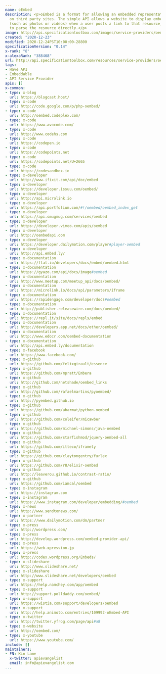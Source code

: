 ```yaml
---
name: oEmbed
description: <p>oEmbed is a format for allowing an embedded representation of a URL
  on third party sites. The simple API allows a website to display embedded content
  (such as photos or videos) when a user posts a link to that resource, without having
  to parse the resource directly.</p>
image: http://api.specificationtoolbox.com/images/service-providers/oembed.jpg
created: "2020-12-23"
modified: 2020-12-24PST10:00:00-28800
specificationVersion: "0.14"
x-rank: "8"
x-alexaRank: "388468"
url: http://api.specificationtoolbox.com/resources/service-providers/oembed/
tags:
- Have API
- Embeddable
- API Service Provider
apis: []
x-common:
- type: x-blog
  url: https://blogcast.host/
- type: x-code
  url: http://code.google.com/p/php-oembed/
- type: x-code
  url: http://oembed.codeplex.com/
- type: x-code
  url: https://www.avocode.com/
- type: x-code
  url: http://www.codehs.com
- type: x-code
  url: https://codepen.io
- type: x-code
  url: https://codepoints.net
- type: x-code
  url: https://codepoints.net/U+2665
- type: x-code
  url: https://codesandbox.io
- type: x-developer
  url: http://www.ifixit.com/api/doc/embed
- type: x-developer
  url: https://developer.issuu.com/oembed/
- type: x-developer
  url: http://api.microlink.io
- type: x-developer
  url: https://api.portfolium.com/#!/oembed/oembed_index_get
- type: x-developer
  url: https://api.smugmug.com/services/oembed
- type: x-developer
  url: https://developer.vimeo.com/apis/oembed
- type: x-developer
  url: http://oembedapi.com
- type: x-developer
  url: https://developer.dailymotion.com/player#player-oembed
- type: x-developer
  url: http://api.embed.ly/
- type: x-documentation
  url: https://flat.io/developers/docs/embed/oembed.html
- type: x-documentation
  url: https://gyazo.com/api/docs/image#oembed
- type: x-documentation
  url: http://www.meetup.com/meetup_api/docs/oembed/
- type: x-documentation
  url: https://microlink.io/docs/api/parameters/iframe
- type: x-documentation
  url: https://rapidengage.com/developer/docs#oembed
- type: x-documentation
  url: http://publisher.releasewire.com/docs/oembed/
- type: x-documentation
  url: https://repl.it/site/docs/repls/embed
- type: x-documentation
  url: http://developers.app.net/docs/other/oembed/
- type: x-documentation
  url: http://www.edocr.com/oembed-documentation
- type: x-documentation
  url: http://api.embed.ly/documentation
- type: x-facebook
  url: https://www.facebook.com/
- type: x-github
  url: https://github.com/felixgirault/essence
- type: x-github
  url: https://github.com/mpratt/Embera
- type: x-github
  url: http://github.com/netshade/oembed_links
- type: x-github
  url: http://github.com/rafaelmartins/pyoembed/
- type: x-github
  url: http://pyembed.github.io
- type: x-github
  url: https://github.com/abarmat/python-oembed
- type: x-github
  url: https://github.com/coleifer/micawber
- type: x-github
  url: https://github.com/michael-simons/java-oembed
- type: x-github
  url: https://github.com/starfishmod/jquery-oembed-all
- type: x-github
  url: https://github.com/itteco/iframely
- type: x-github
  url: https://github.com/claytongentry/furlex
- type: x-github
  url: https://github.com/r8/elixir-oembed
- type: x-github
  url: http://leaverou.github.io/contrast-ratio/
- type: x-github
  url: https://github.com/iamcal/oembed
- type: x-instagram
  url: https://instagram.com
- type: x-instagram
  url: https://www.instagram.com/developer/embedding/#oembed
- type: x-news
  url: http://www.sendtonews.com/
- type: x-partner
  url: https://www.dailymotion.com/dm/partner
- type: x-press
  url: http://wordpress.com/
- type: x-press
  url: http://develop.wordpress.com/oembed-provider-api/
- type: x-press
  url: https://web.xpression.jp
- type: x-press
  url: http://codex.wordpress.org/Embeds/
- type: x-slideshare
  url: http://www.slideshare.net/
- type: x-slideshare
  url: http://www.slideshare.net/developers/oembed
- type: x-support
  url: https://help.namchey.com/app/oembed
- type: x-support
  url: http://support.polldaddy.com/oembed/
- type: x-support
  url: https://wistia.com/support/developers/oembed
- type: x-support
  url: http://help.animoto.com/entries/109992-oEmbed-API
- type: x-twitter
  url: http://twitter.yfrog.com/page/api#a8
- type: x-website
  url: http://oembed.com/
- type: x-youtube
  url: https://www.youtube.com/
include: []
maintainers:
- FN: Kin Lane
  x-twitter: apievangelist
  email: info@apievangelist.com
...
```

